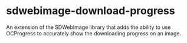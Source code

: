 sdwebimage-download-progress
============================

An extension of the SDWebImage library that adds the ability to use OCProgress to accurately show the downloading progress on an image.